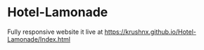 # Hotel-Lamonade
Fully responsive website it live at
https://krushnx.github.io/Hotel-Lamonade/Index.html
